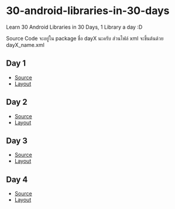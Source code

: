 30-android-libraries-in-30-days
===============================

Learn 30 Android Libraries in 30 Days, 1 Library a day :D


Source Code จะอยู่ใน package ชื่อ dayX นะครับ  ส่วนไฟล์ xml จะขึ้นต้นด้วย dayX_name.xml


## Day 1

- [Source](app/src/main/java/com/devahoy/learn30androidlibraries/day1)
- [Layout](https://github.com/Phonbopit/30-android-libraries-in-30-days/tree/master/app/src/main/res/layout)

## Day 2

- [Source](app/src/main/java/com/devahoy/learn30androidlibraries/day2)
- [Layout](https://github.com/Phonbopit/30-android-libraries-in-30-days/tree/master/app/src/main/res/layout)

## Day 3

- [Source](app/src/main/java/com/devahoy/learn30androidlibraries/day3)
- [Layout](https://github.com/Phonbopit/30-android-libraries-in-30-days/tree/master/app/src/main/res/layout)

## Day 4

- [Source](app/src/main/java/com/devahoy/learn30androidlibraries/day4)
- [Layout](https://github.com/Phonbopit/30-android-libraries-in-30-days/tree/master/app/src/main/res/layout)
